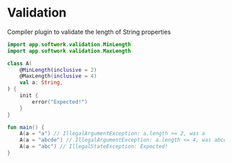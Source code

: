# Validation

Compiler plugin to validate the length of String properties

```kotlin
import app.softwork.validation.MinLength
import app.softwork.validation.MaxLength

class A(
    @MinLength(inclusive = 2)
    @MaxLength(inclusive = 4)
    val a: String,
) {
    init {
        error("Expected!")
    }
}

fun main() {
    A(a = "a") // IllegalArgumentException: a.length >= 2, was a
    A(a = "abcde") // IllegalArgumentException: a.length <= 4, was abcde
    A(a = "abc") // IllegalStateException: Expected!
}
```
